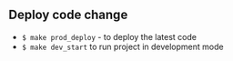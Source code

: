 ## Deploy code change
- `$ make prod_deploy` - to deploy the latest code
- `$ make dev_start` to run project in development mode
